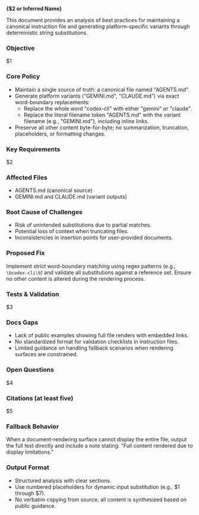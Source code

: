 <!-- $1 = source prompt text, $2 = template name (e.g., "Policy Analysis"), $3 = max placeholders (default 7) -->
**{$2 or Inferred Name}**

This document provides an analysis of best practices for maintaining a canonical instruction file and generating platform-specific variants through deterministic string substitutions.

### Objective
$1

### Core Policy
- Maintain a single source of truth: a canonical file named "AGENTS.md".
- Generate platform variants ("GEMINI.md", "CLAUDE.md") via exact word-boundary replacements:
  - Replace the whole word "codex-cli" with either "gemini" or "claude".
  - Replace the literal filename token "AGENTS.md" with the variant filename (e.g., "GEMINI.md"), including inline links.
- Preserve all other content byte-for-byte; no summarization, truncation, placeholders, or formatting changes.

### Key Requirements
$2

### Affected Files
- AGENTS.md (canonical source)
- GEMINI.md and CLAUDE.md (variant outputs)

### Root Cause of Challenges
- Risk of unintended substitutions due to partial matches.
- Potential loss of context when truncating files.
- Inconsistencies in insertion points for user-provided documents.

### Proposed Fix
Implement strict word-boundary matching using regex patterns (e.g., `\bcodex-cli\b`) and validate all substitutions against a reference set. Ensure no other content is altered during the rendering process.

### Tests & Validation
$3

### Docs Gaps
- Lack of public examples showing full file renders with embedded links.
- No standardized format for validation checklists in instruction files.
- Limited guidance on handling fallback scenarios when rendering surfaces are constrained.

### Open Questions
$4

### Citations (at least five)
$5

### Fallback Behavior
When a document-rendering surface cannot display the entire file, output the full text directly and include a note stating: "Full content rendered due to display limitations."

### Output Format
- Structured analysis with clear sections.
- Use numbered placeholders for dynamic input substitution (e.g., $1 through $7).
- No verbatim copying from source; all content is synthesized based on public guidance.
